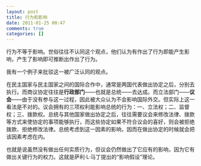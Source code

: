 ```yaml
---
layout: post
title: 行为和影响
date: 2011-01-25 00:47
comments: true
categories: []
---
```

行为不等于影响。世俗往往不认同这个观点，他们认为有作出了行为即能产生影响，产生了影响即可推断出作出了行为。

我有一个例子来批驳这一被广泛认同的观点。

在民主国家与民主国家之间的国际合作中，通常是两国代表做出协定之后，分别去执行。而商议协定往往是<strong>行政部门</strong>——也就是总统——去达成。而立法部门——<strong>议会</strong>——由于没有参与这一过程，因此被大众认为不会影响国际外交。但实际上这一看法是不对的。议会拥有的三项权利能影响总统的行为：一、立法权；二、监督权；三、拨款权。总统与其他国家做出协定之后，往往需要议会来修改法律、拨款等方式来使协定的事项能够执行，而这些协定如果不符合议会的喜好，则会被拒绝拨款、拒绝修改法律。总统考虑到这一因素的影响，因而在做出协定的时候就会把该因素考虑在内。

也就是说虽然没有做出任何实质行为，但议会仍然做出了它应有的影响，因为它有做出关键行为的权力。这就是萨利·L·马丁提出的“影响假设”理论。
